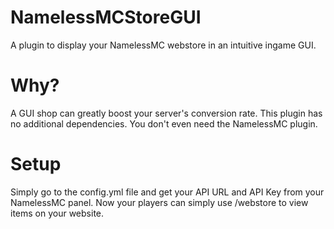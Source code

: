 # NamelessMCStoreGUI
A plugin to display your NamelessMC webstore in an intuitive ingame GUI. 

# Why?
A GUI shop can greatly boost your server's conversion rate. This plugin has no additional dependencies. You don't even need the NamelessMC plugin.

# Setup
Simply go to the config.yml file and get your API URL and API Key from your NamelessMC panel. Now your players can simply use /webstore to view items on your website.
